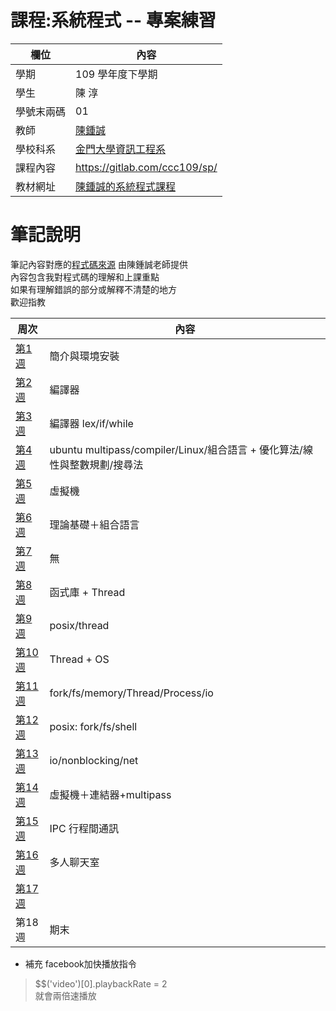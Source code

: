 # 課程:系統程式 -- 專案練習

欄位 | 內容
-----|--------
學期 | 109 學年度下學期
學生 |  陳 淳
學號末兩碼 | 01
教師 | [陳鍾誠](https://www.nqu.edu.tw/educsie/index.php?act=blog&code=list&ids=4)
學校科系 | [金門大學資訊工程系](https://www.nqu.edu.tw/educsie/index.php)
課程內容 | https://gitlab.com/ccc109/sp/
教材網址 | [陳鍾誠的系統程式課程](http://programmermedia.org/root/%E9%99%B3%E9%8D%BE%E8%AA%A0/%E8%AA%B2%E7%A8%8B/%E7%B3%BB%E7%B5%B1%E7%A8%8B%E5%BC%8F/README.md)

# 筆記說明

筆記內容對應的[程式碼來源](https://github.com/ccccourse/sp) 由陳鍾誠老師提供  
內容包含我對程式碼的理解和上課重點  
如果有理解錯誤的部分或解釋不清楚的地方  
歡迎指教  

周次 | 內容
-----|----------
[第1週](https://github.com/Chen-Chun/sp109b/blob/main/Note/week1.md) | 簡介與環境安裝
[第2週](https://github.com/Chen-Chun/sp109b/blob/main/Note/week2.md) | 編譯器
[第3週](https://github.com/Chen-Chun/sp109b/blob/main/Note/week3.md) | 編譯器 lex/if/while
[第4週](https://github.com/Chen-Chun/sp109b/blob/main/Note/week4.md) | ubuntu multipass/compiler/Linux/組合語言 + 優化算法/線性與整數規劃/搜尋法 
[第5週](https://github.com/Chen-Chun/sp109b/blob/main/Note/week5.md) | 虛擬機
[第6週](https://github.com/Chen-Chun/sp109b/blob/main/Note/week6.md) | 理論基礎＋組合語言
[第7週](https://github.com/Chen-Chun/sp109b/blob/main/Note/week7.md) | 無
[第8週](https://github.com/Chen-Chun/sp109b/blob/main/Note/week8.md) | 函式庫 + Thread
[第9週](https://github.com/Chen-Chun/sp109b/blob/main/Note/week9.md) | posix/thread
[第10週](https://github.com/Chen-Chun/sp109b/blob/main/Note/week10.md) | Thread + OS
[第11週](https://github.com/Chen-Chun/sp109b/blob/main/Note/week11.md) | fork/fs/memory/Thread/Process/io
[第12週](https://github.com/Chen-Chun/sp109b/blob/main/Note/week12.md) | posix: fork/fs/shell
[第13週](https://github.com/Chen-Chun/sp109b/blob/main/Note/week13.md) | io/nonblocking/net
[第14週](https://github.com/Chen-Chun/sp109b/blob/main/Note/week14.md) | 虛擬機＋連結器+multipass
[第15週](https://github.com/Chen-Chun/sp109b/blob/main/Note/week15.md) | IPC 行程間通訊
[第16週](https://github.com/Chen-Chun/sp109b/blob/main/Note/week16.md) | 多人聊天室
[第17週](https://github.com/Chen-Chun/sp109b/blob/main/Note/week17.md) | 
第18週 | 期末

* 補充
facebook加快播放指令
> $$('video')[0].playbackRate = 2  
就會兩倍速播放
